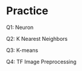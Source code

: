 # Practice  
Q1: Neuron                                         
               
Q2: K Nearest Neighbors        
           
Q3: K-means                   

Q4: TF Image Preprocessing                     
      
